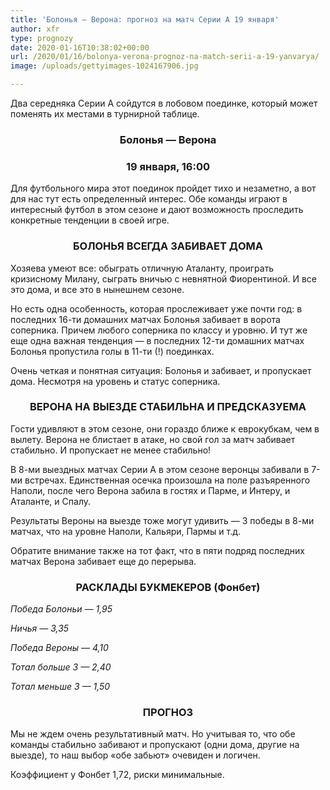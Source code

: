 ```yaml
---
title: 'Болонья — Верона: прогноз на матч Серии А 19 января'
author: xfr
type: prognozy
date: 2020-01-16T10:38:02+00:00
url: /2020/01/16/bolonya-verona-prognoz-na-match-serii-a-19-yanvarya/
image: /uploads/gettyimages-1024167906.jpg

---
```

Два середняка Серии А сойдутся в лобовом поединке, который может поменять их местами в турнирной таблице.

<h3 style="text-align: center;">
  Болонья &#8212; Верона
</h3>

<h3 style="text-align: center;">
  19 января, 16:00
</h3>

Для футбольного мира этот поединок пройдет тихо и незаметно, а вот для нас тут есть определенный интерес. Обе команды играют в интересный футбол в этом сезоне и дают возможность проследить конкретные тенденции в своей игре.

<h3 style="text-align: center;">
  <strong>БОЛОНЬЯ ВСЕГДА ЗАБИВАЕТ ДОМА</strong>
</h3>

Хозяева умеют все: обыграть отличную Аталанту, проиграть кризисному Милану, сыграть вничью с невнятной Фиорентиной. И все это дома, и все это в нынешнем сезоне.

Но есть одна особенность, которая прослеживает уже почти год: в последних 16-ти домашних матчах Болонья забивает в ворота соперника. Причем любого соперника по классу и уровню. И тут же еще одна важная тенденция &#8212; в последних 12-ти домашних матчах Болонья пропустила голы в 11-ти (!) поединках.

Очень четкая и понятная ситуация: Болонья и забивает, и пропускает дома. Несмотря на уровень и статус соперника.

<h3 style="text-align: center;">
  <strong>ВЕРОНА НА ВЫЕЗДЕ СТАБИЛЬНА И ПРЕДСКАЗУЕМА</strong>
</h3>

Гости удивляют в этом сезоне, они гораздо ближе к еврокубкам, чем в вылету. Верона не блистает в атаке, но свой гол за матч забивает стабильно. И пропускает не менее стабильно!

В 8-ми выездных матчах Серии А в этом сезоне веронцы забивали в 7-ми встречах. Единственная осечка произошла на поле разъяренного Наполи, после чего Верона забила в гостях и Парме, и Интеру, и Аталанте, и Спалу.

Результаты Вероны на выезде тоже могут удивить &#8212; 3 победы в 8-ми матчах, что на уровне Наполи, Кальяри, Пармы и т.д.

Обратите внимание также на тот факт, что в пяти подряд последних матчах Верона забивает еще до перерыва.

<h3 style="text-align: center;">
  <strong>РАСКЛАДЫ БУКМЕКЕРОВ (Фонбет)</strong>
</h3>

_Победа Болоньи — 1,95_

_Ничья — 3,35_

_Победа Вероны — 4,10_

_Тотал больше 3 — 2,40_

_Тотал меньше 3 — 1,50_

<h3 style="text-align: center;">
  <strong>ПРОГНОЗ</strong>
</h3>

Мы не ждем очень результативный матч. Но учитывая то, что обе команды стабильно забивают и пропускают (одни дома, другие на выезде), то наш выбор &#171;обе забьют&#187; очевиден и логичен.

Коэффициент у Фонбет 1,72, риски минимальные.